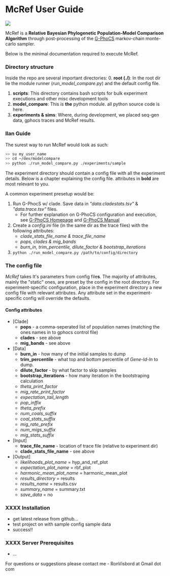 # McRef User Guide

![](http://www.faculty.idc.ac.il/igronau/images/research/gphocs-logo.png)


McRef is a **Relative Bayesian Phylogenetic Population-Model Comparison Algorithm** through post-processing of the [G-PhoCS](http://compgen.cshl.edu/GPhoCS/) markov-chain monte-carlo sampler.

Below is the minimal documentation required to execute McRef.

### Directory structure
Inside the repo are several important directories:
0. **root (./)**: In the root dir lie the module runner (*run_model_compare.py*) and the default config file.
1. **scripts**: This directory contains bash scripts for bulk experiment executions and other misc development tools
2. **model_compare**: This is **the** python module. all python source code is here.
3. **experiments & sims**: Where, during development, we placed seq-gen data, gphocs traces and McRef results.



### Ilan Guide
The surest way to run McRef would look as such:
```bash
>> su my_user_name
>> cd ~/dev/modelcompare
>> python ./run_model_compare.py ./experiments/sample
```

The experiment directory should contain a config file with all the experiment details. Below is a chapter explaining the config file. attributes in **bold** are most relevant to you.

A common experiment presetup would be:
1. Run G-PhocS w/ clade. Save data in *"data.cladestats.tsv"* & *"data.trace.tsv"* files.
    * For further explanation on G-PhoCS configuration and execution, see  [G-PhoCS Homepage](http://compgen.cshl.edu/GPhoCS/) and [G-PhoCS Manual](http://compgen.cshl.edu/GPhoCS/GPhoCS_Manual.pdf)
2. Create a *config.ini* file (in the same dir as the trace files) with the following attributes:
    * *clade_stats_file_name & trace_file_name*
    * *pops, clades & mig_bands*
    * *burn_in, trim_percentile, dilute_factor & bootstrap_iterations*
3. `python ./run_model_compare.py /path/to/config/directory`

### The config file
*McRef* takes It's parameters from config file**s**.
The majority of attributes, mainly the "static" ones, are preset by the config in the root directory. For experiment-specific configuration, place in the experiment directory a new config file with relevant attributes. Any attribute set in the experiment-specific config will override the defaults.

#### Config attributes
* [Clade]
  * **pops** - a comma-seperated list of population names (matching the ones names in to gphocs control file)
  * **clades** - see above
  * **mig_bands** - see above
* [Data]
  * **burn_in** - how many of the initial samples to dump
  * **trim_percentile** - what top and bottom percentile of *Gene-ld-ln* to dump. 
  * **dilute_factor** - by what factor to skip samples
  * **bootstrap_iterations** - how many iteration in the bootstraping calculation
  * *theta_print_factor*
  * *mig_rate_print_factor*
  * *expectation_tail_length*
  * *pop_inffix*
  * *theta_prefix*
  * *num_coals_suffix*
  * *coal_stats_suffix*
  * *mig_rate_prefix*
  * *num_migs_suffix*
  * *mig_stats_suffix*
* [Input]
  * **trace_file_name** - location of trace file (relative to experiment dir)
  * **clade_stats_file_name** - see above
* [Output]
  * *likelihoods_plot_name* = hyp_and_ref_plot
  * *expectation_plot_name* = rbf_plot
  * *harmonic_mean_plot_name* = harmonic_mean_plot
  * *results_directory* = results
  * *results_name* = results.csv
  * *summary_name* = summary.txt
  * *save_data* = no




### XXXX Installation
- get latest release from github...
- test project on with sample config sample data 
- success!!

### XXXX Server Prerequisites
- ...



For questions or suggestions please contact me - RonVisbord at Gmail dot com
